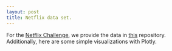 ```yaml
---
layout: post
title: Netflix data set.
---
```


For the [Netflix Challenge](https://en.wikipedia.org/wiki/Netflix_Prize), we provide the data in [this](https://github.com/camminady/NetflixChallenge) repository.
Additionally, here are some simple visualizations with Plotly.



